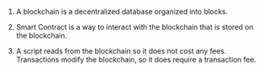 1. A blockchain is a decentralized database organized into blocks.

2. Smart Contract is a way to interact with the blockchain that is stored on the blockchain.

3. A script reads from the blockchain so it does not cost any fees. Transactions modify the blockchain, so it does require a transaction fee.
